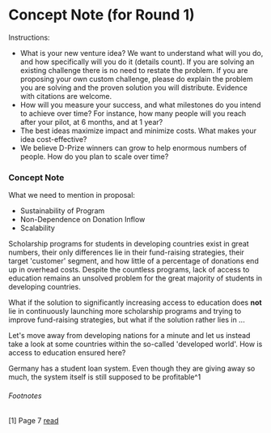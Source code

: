 Concept Note (for Round 1)
===========================
Instructions:

- What is your new venture idea?
We want to understand what will you do, and how specifically
will you do it (details count). If you are solving an existing challenge there is no need to restate the problem.
If you are proposing your own custom challenge, please do explain the problem you are solving and the proven solution you will distribute. Evidence with citations are welcome.
- How will you measure your success, and what milestones do you intend to achieve over time? For instance, how many people will you reach after your pilot, at 6 months, and at 1 year?
- The best ideas maximize impact and minimize costs. What makes your idea cost-effective?
- We believe D-Prize winners can grow to help enormous numbers of people. How do you plan to scale over time?


### Concept Note

What we need to mention in proposal:

- Sustainability of Program
- Non-Dependence on Donation Inflow
- Scalability


Scholarship programs for students in developing countries exist in great numbers, their only differences lie in their fund-raising strategies, their target 'customer' segment, and how little of a percentage of donations end up in overhead costs. Despite the countless programs, lack of access to education remains an unsolved problem for the great majority of students in developing countries.

What if the solution to significantly increasing access to education does **not** lie in continuously launching more scholarship programs and trying to improve fund-raising strategies, but what if the solution rather lies in ...

Let's move away from developing nations for a minute and let us instead take a look at some countries within the so-called 'developed world'. How is access to education ensured here?

Germany has a student loan system. Even though they are giving away so much, the system itself is still supposed to be profitable^1

###### Footnotes
\[1\] Page 7 [read](http://old.research.by/pdf/pp2007e05.pdf)